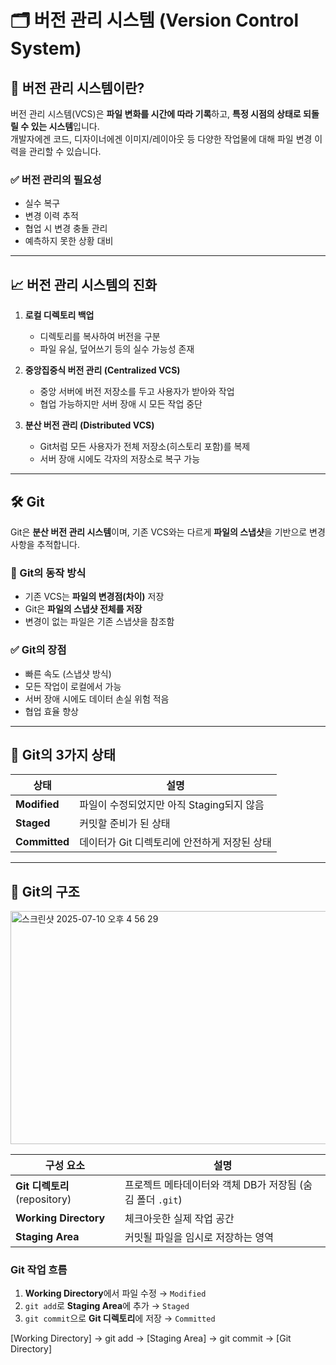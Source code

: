# 🗂️ 버전 관리 시스템 (Version Control System)

## 📌 버전 관리 시스템이란?

버전 관리 시스템(VCS)은 **파일 변화를 시간에 따라 기록**하고, **특정 시점의 상태로 되돌릴 수 있는 시스템**입니다.  
개발자에겐 코드, 디자이너에겐 이미지/레이아웃 등 다양한 작업물에 대해 파일 변경 이력을 관리할 수 있습니다.

### ✅ 버전 관리의 필요성
- 실수 복구
- 변경 이력 추적
- 협업 시 변경 충돌 관리
- 예측하지 못한 상황 대비

---

## 📈 버전 관리 시스템의 진화

1. **로컬 디렉토리 백업**  
   - 디렉토리를 복사하여 버전을 구분  
   - 파일 유실, 덮어쓰기 등의 실수 가능성 존재

2. **중앙집중식 버전 관리 (Centralized VCS)**  
   - 중앙 서버에 버전 저장소를 두고 사용자가 받아와 작업  
   - 협업 가능하지만 서버 장애 시 모든 작업 중단

3. **분산 버전 관리 (Distributed VCS)**  
   - Git처럼 모든 사용자가 전체 저장소(히스토리 포함)를 복제  
   - 서버 장애 시에도 각자의 저장소로 복구 가능

---

## 🛠️ Git

Git은 **분산 버전 관리 시스템**이며, 기존 VCS와는 다르게 **파일의 스냅샷**을 기반으로 변경 사항을 추적합니다.

### 📌 Git의 동작 방식
- 기존 VCS는 **파일의 변경점(차이)** 저장  
- Git은 **파일의 스냅샷 전체를 저장**
- 변경이 없는 파일은 기존 스냅샷을 참조함

### ✅ Git의 장점
- 빠른 속도 (스냅샷 방식)
- 모든 작업이 로컬에서 가능
- 서버 장애 시에도 데이터 손실 위험 적음
- 협업 효율 향상

---

## 🔄 Git의 3가지 상태

| 상태      | 설명 |
|-----------|------|
| **Modified** | 파일이 수정되었지만 아직 Staging되지 않음 |
| **Staged**   | 커밋할 준비가 된 상태 |
| **Committed** | 데이터가 Git 디렉토리에 안전하게 저장된 상태 |

---

## 📁 Git의 구조
<img width="666" height="373" alt="스크린샷 2025-07-10 오후 4 56 29" src="https://github.com/user-attachments/assets/fbf454b7-1435-4f75-95bb-a3d6bc28758a" />


| 구성 요소        | 설명 |
|------------------|------|
| **Git 디렉토리** (repository) | 프로젝트 메타데이터와 객체 DB가 저장됨 (숨김 폴더 `.git`) |
| **Working Directory** | 체크아웃한 실제 작업 공간 |
| **Staging Area** | 커밋될 파일을 임시로 저장하는 영역 |

### Git 작업 흐름

1. **Working Directory**에서 파일 수정 → `Modified`
2. `git add`로 **Staging Area**에 추가 → `Staged`
3. `git commit`으로 **Git 디렉토리**에 저장 → `Committed`


[Working Directory] → git add → [Staging Area] → git commit → [Git Directory]
